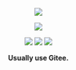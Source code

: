 <p align="center">
  <a href="https://github.com/nekomoyi"><img src="https://img.shields.io/badge/-@nekomoyi-181717?style=flat-square&logo=github&logoColor=white"/></a>
</p>

<p align="center">
  <img src="https://github-readme-stats.vercel.app/api?username=nekomoyi&show_icons=true">
</p>

<p align="center">
  <a href="https://github.com/nekomoyi?tab=followers"><img src="https://img.shields.io/badge/--000000?style=flat-square&logo=RSS&logoColor=white"></a>
  <a href="https://github.com/nekomoyi"><img src="https://badges.pufler.dev/visits/nekomoyi/nekomoyi?logo=GitHub&label=visits&color=success&logoColor=white&style=flat-square"/></a>
  <a href="https://github.com/nekomoyi/nekomoyi"><img src="https://img.shields.io/github/last-commit/nekomoyi/nekomoyi?label=profile%20updated&style=flat-square"></a>
</p>

<p align="center"><b>Usually use Gitee.</b></p>
